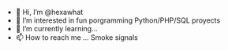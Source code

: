- 👋 Hi, I’m @hexawhat
- 👀 I’m interested in fun porgramming Python/PHP/SQL proyects
- 🌱 I’m currently learning...
- 📫 How to reach me ... Smoke signals
